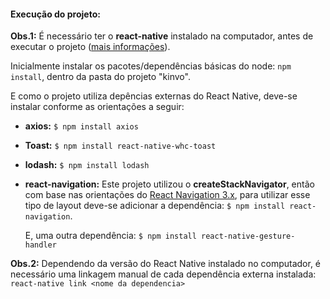 #### Execução do projeto:
**Obs.1:** É necessário ter o **react-native** instalado na computador, antes de executar o projeto ([mais informações](https://facebook.github.io/react-native/docs/getting-started.html)).

Inicialmente instalar os pacotes/dependências básicas do node: `npm install`, dentro da pasta do projeto "kinvo".

E como o projeto utiliza depências externas do React Native, deve-se instalar conforme as orientações a seguir:

* **axios:**
    `$ npm install axios`

* **Toast:**
    `$ npm install react-native-whc-toast`

* **lodash:**
    `$ npm install lodash`

* **react-navigation:**
    Este projeto utilizou o **createStackNavigator**, então com base nas orientações do [React Navigation 3.x](https://reactnavigation.org/docs/pt-BR/getting-started.html), para utilizar esse tipo de layout deve-se adicionar a dependência: `$ npm install react-navigation`. 

    E, uma outra dependência: `$ npm install react-native-gesture-handler`

**Obs.2:** Dependendo da versão do React Native instalado no computador, é necessário uma linkagem manual de cada dependência externa instalada:
`react-native link <nome da dependencia>`